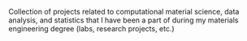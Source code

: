 Collection of projects related to computational material science, data analysis, and statistics that I have been a part of during my materials engineering degree (labs, research projects, etc.)
